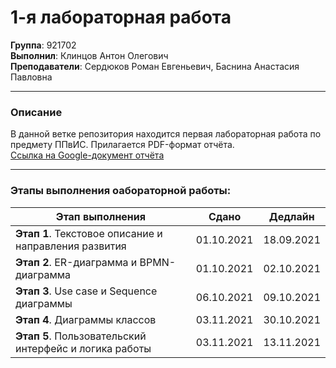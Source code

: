 # 1-я лабораторная работа 

**Группа**: 921702 <br />
**Выполнил**: Клинцов Антон Олегович <br />
**Преподаватели**: Сердюков Роман Евгеньевич, Баснина Анастасия Павловна
<hr />

### Описание

В данной ветке репозитория находится первая лабораторная работа по предмету ППвИС. 
Прилагается PDF-формат отчёта. <br />
[Ссылка на Google-документ отчёта](https://docs.google.com/document/d/1KhGcCYoAZjSzir7AGAyziWxoeCicbhRXZ87bgSxRElU/edit)
<hr />

### Этапы выполнения оабораторной работы:

Этап выполнения  | Сдано | Дедлайн 
------------- | ------------- | ------------- 
**Этап 1**. Текстовое описание и направления развития  | 01.10.2021  | 18.09.2021
**Этап 2**. ER-диаграмма и BPMN-диаграмма  | 01.10.2021  | 02.10.2021
**Этап 3**. Use case и Sequence диаграммы  | 06.10.2021  | 09.10.2021 
**Этап 4**. Диаграммы классов  | 03.11.2021  | 30.10.2021
**Этап 5**. Пользовательский интерфейс и логика работы  | 03.11.2021  | 13.11.2021
